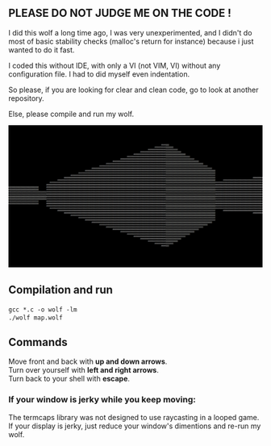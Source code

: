 ## PLEASE DO NOT JUDGE ME ON THE CODE !

I did this wolf a long time ago, I was very unexperimented, and I didn't do most of basic stability checks (malloc's return for instance) because i just wanted to do it fast.

I coded this without IDE, with only a VI (not VIM, VI) without any configuration file. I had to did myself even indentation.

So please, if you are looking for clear and clean code, go to look at another repository.

Else, please compile and run my wolf.

![Screenshot](./images/screenshot.png?raw=true "Screenshot")

## Compilation and run

    gcc *.c -o wolf -lm
	./wolf map.wolf

## Commands

Move front and back with **up and down arrows**.  
Turn over yourself with **left and right arrows**.  
Turn back to your shell with **escape**.

### If your window is jerky while you keep moving:

The termcaps library was not designed to use raycasting in a looped game.
If your display is jerky, just reduce your window's dimentions and re-run my wolf.
